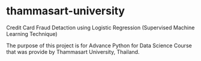 # thammasart-university

Credit Card Fraud Detaction using Logistic Regression (Supervised Machine Learning Technique)

The purpose of this project is for Advance Python for Data Science Course that was provide by Thammasart University, Thailand.
